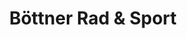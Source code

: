 ---
title: "Böttner Rad & Sport"
url: /bad-frankenhausen-kyffhaeuser/boettner-rad-und-sport/
shop: Fahrrad
---